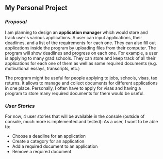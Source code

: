 ## My Personal Project

### *Proposal*

<p> I am planning to design an <strong>application manager</strong> 
which 
would store and track user's various applications. A 
user can input applications, their 
deadlines, and a list of the requirements for each one. 
They can also fill out applications inside the program
by uploading files from their computer. The program 
will show deadlines and progress on each one.
For example, a user is applying to many grad schools.
They can store and keep track of all their applications 
for each one of them as well as some required documents
(e.g. motivational essays, transcripts, etc.) </p>

<p> The program might be useful for people applying to
jobs, schools, visas, tax returns. It allows to manage
and collect documents for different applications in 
one place. Personally, I often have to apply for visas 
and having a program to store many required documents 
for them would be useful.</p>

### *User Stories*

For now, 4 user stories that will be available in the console (outside of console, much more is implemented and tested):
As a user, I want to be able to:
- Choose a deadline for an application
- Create a category for an application
- Add a required document to an application
- Remove a required document

  